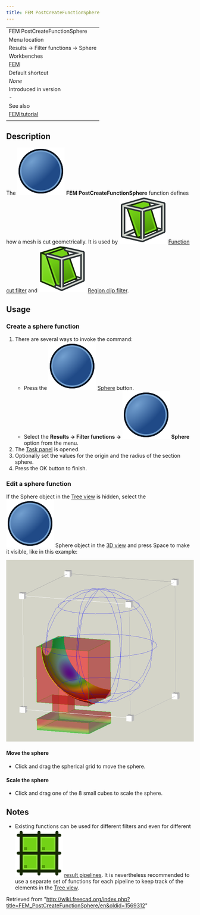 ```yaml
---
title: FEM PostCreateFunctionSphere
---
```


|                                              |
| -------------------------------------------- |
| FEM PostCreateFunctionSphere                 |
| Menu location                                |
| Results → Filter functions → Sphere          |
| Workbenches                                  |
| [FEM](/FEM_Workbench "FEM Workbench")        |
| Default shortcut                             |
| _None_                                       |
| Introduced in version                        |
| -                                            |
| See also                                     |
| [FEM tutorial](/FEM_tutorial "FEM tutorial") |
|                                              |

## Description

The ![](/src/assets/images/FEM_PostCreateFunctionSphere.svg) **FEM PostCreateFunctionSphere** function defines how a mesh is cut geometrically. It is used by ![](/src/assets/images/FEM_PostFilterCutFunction.svg) [Function cut filter](/FEM_PostFilterCutFunction "FEM PostFilterCutFunction") and ![](/src/assets/images/FEM_PostFilterClipRegion.svg) [Region clip filter](/FEM_PostFilterClipRegion "FEM PostFilterClipRegion").

## Usage

### Create a sphere function

1. There are several ways to invoke the command:
   - Press the ![](/src/assets/images/FEM_PostCreateFunctionSphere.svg) [Sphere](/FEM_PostCreateFunctionSphere "FEM PostCreateFunctionSphere") button.
   - Select the **Results → Filter functions → ![](/src/assets/images/FEM_PostCreateFunctionSphere.svg) Sphere** option from the menu.
2. The [Task panel](/Task_panel "Task panel") is opened.
3. Optionally set the values for the origin and the radius of the section sphere.
4. Press the OK button to finish.

### Edit a sphere function

If the Sphere object in the [Tree view](/Tree_view "Tree view") is hidden, select the ![](/src/assets/images/FEM_PostCreateFunctionSphere.svg) Sphere object in the [3D view](/3D_view "3D view") and press Space to make it visible, like in this example:

![](/src/assets/images/FEM_Sphere-Cut-Function-Example.png)

#### Move the sphere

- Click and drag the spherical grid to move the sphere.

#### Scale the sphere

- Click and drag one of the 8 small cubes to scale the sphere.

## Notes

- Existing functions can be used for different filters and even for different ![](/src/assets/images/FEM_PostPipelineFromResult.svg) [result pipelines](/FEM_PostPipelineFromResult "FEM PostPipelineFromResult"). It is nevertheless recommended to use a separate set of functions for each pipeline to keep track of the elements in the [Tree view](/Tree_view "Tree view").

Retrieved from "<http://wiki.freecad.org/index.php?title=FEM_PostCreateFunctionSphere/en&oldid=1569312>"
